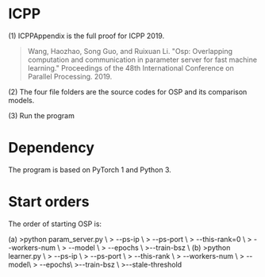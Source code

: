 # ICPP
(1) ICPPAppendix is the full proof for ICPP 2019. 

>Wang, Haozhao, Song Guo, and Ruixuan Li. "Osp: Overlapping computation and communication in parameter server for fast machine learning." Proceedings of the 48th International Conference on Parallel Processing. 2019.

(2) The four file folders are the source codes for OSP and its comparison models.

(3) Run the program
# Dependency
The program is based on PyTorch 1 and Python 3.

# Start orders

The order of starting OSP is:

(a) >python param_server.py \\
     >      --ps-ip \\
      >     --ps-port \\
       >   --this-rank=0 \\
        >   --workers-num \\
         >  --model \\
          > --epochs \\
           >--train-bsz \\
(b) >python learner.py  \\
     >      --ps-ip \\
      >     --ps-port \\
       >    --this-rank \\
        >   --workers-num \\
         >  --model\\
          > --epochs\\
           >--train-bsz \\
           >--stale-threshold

           

